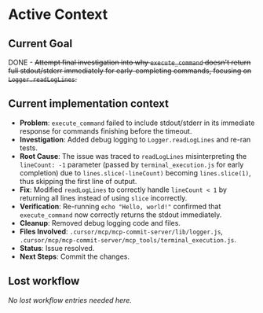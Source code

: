 # Active Context

## Current Goal
DONE - ~~Attempt final investigation into why `execute_command` doesn't return full stdout/stderr immediately for early-completing commands, focusing on `Logger.readLogLines`.~~

## Current implementation context
- **Problem**: `execute_command` failed to include stdout/stderr in its immediate response for commands finishing before the timeout.
- **Investigation**: Added debug logging to `Logger.readLogLines` and re-ran tests.
- **Root Cause**: The issue was traced to `readLogLines` misinterpreting the `lineCount: -1` parameter (passed by `terminal_execution.js` for early completion) due to `lines.slice(-lineCount)` becoming `lines.slice(1)`, thus skipping the first line of output.
- **Fix**: Modified `readLogLines` to correctly handle `lineCount < 1` by returning all lines instead of using `slice` incorrectly.
- **Verification**: Re-running `echo "Hello, world!"` confirmed that `execute_command` now correctly returns the stdout immediately.
- **Cleanup**: Removed debug logging code and files.
- **Files Involved**: `.cursor/mcp/mcp-commit-server/lib/logger.js`, `.cursor/mcp/mcp-commit-server/mcp_tools/terminal_execution.js`.
- **Status**: Issue resolved.
- **Next Steps**: Commit the changes.

## Lost workflow
*No lost workflow entries needed here.*